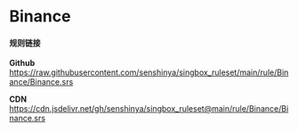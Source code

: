 # Binance

#### 规则链接

**Github**
https://raw.githubusercontent.com/senshinya/singbox_ruleset/main/rule/Binance/Binance.srs

**CDN**
https://cdn.jsdelivr.net/gh/senshinya/singbox_ruleset@main/rule/Binance/Binance.srs